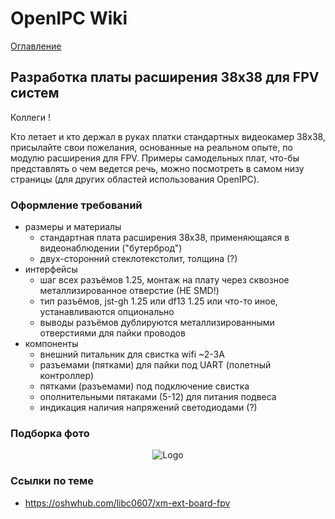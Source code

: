 # OpenIPC Wiki
[Оглавление](../README.md)

Разработка платы расширения 38x38 для FPV систем
--------------------------------

Коллеги !

Кто летает и кто держал в руках платки стандартных видеокамер 38x38, присылайте свои пожелания, основанные на реальном опыте, по модулю расширения для FPV. 
Примеры самодельных плат, что-бы представлять о чем ведется речь, можно посмотреть в самом низу страницы (для других областей использования OpenIPC).


### Оформление требований

- размеры и материалы
    - стандартная плата расширения 38x38, применяющаяся в видеонаблюдении ("бутерброд")
    - двух-сторонний стеклотекстолит, толщина (?)
- интерфейсы
    - шаг всех разъёмов 1.25, монтаж на плату через сквозное металлизированное отверстие (НЕ SMD!)
    - тип разъёмов, jst-gh 1.25 или df13 1.25 или что-то иное, устанавливаются опционально
    - выводы разъёмов дублируются металлизированными отверстиями для пайки проводов
- компоненты
    - внешний питальник для свистка wifi ~2-3А
    - разъемами (пятками) для пайки под UART (полетный контроллер)
    - пятками (разъемами) под подключение свистка
    - ополнительными пятаками (5-12) для питания подвеса
    - индикация наличия напряжений светодиодами (?)

### Подборка фото

<p align="center">
<img src="https://github.com/OpenIPC/wiki/blob/master/images/fpv-extension-old.jpg?raw=true" alt="Logo"/>
</p>

### Ссылки по теме

* https://oshwhub.com/libc0607/xm-ext-board-fpv
